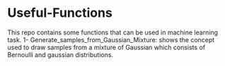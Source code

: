 # Useful-Functions
 This repo contains some functions that can be used in machine learning task. 
 1- Generate_samples_from_Gaussian_Mixture: shows the concept used to draw samples from a mixture of Gaussian which consists of Bernoulli and gaussian distributions. 
